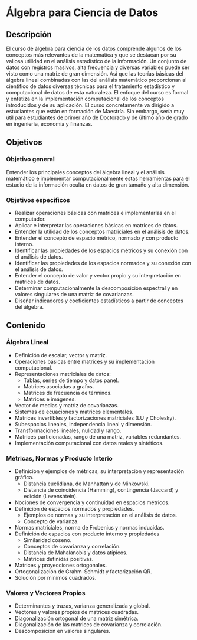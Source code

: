 # Álgebra para Ciencia de Datos

## Descripción

El curso de álgebra para ciencia de los datos comprende algunos de los conceptos más relevantes de la matemática y que se destacan por su valiosa utilidad en el análisis estadístico de la información. Un conjunto de datos con registros masivos, alta frecuencia y diversas variables puede ser visto como una matriz de gran dimensión. Así que las teorías básicas del álgebra lineal combinadas con las del análisis matemático proporcionan al científico de datos diversas técnicas para el tratamiento estadístico y computacional de datos de esta naturaleza. El enfoque del curso es formal y enfatiza en la implementación computacional de los conceptos introducidos y de su aplicación. El curso concretamente va dirigido a estudiantes que están en formación de Maestría. Sin embargo, sería muy útil para estudiantes de primer año de Doctorado y de último año de grado en ingeniería, economía y finanzas.


## Objetivos

### Objetivo general

Entender los principales conceptos del álgebra lineal y el análisis matemático e implementar computacionalmente estas herramientas para el estudio de la información oculta en datos de gran tamaño y alta dimensión.

### Objetivos específicos

- Realizar operaciones básicas con matrices e implementarlas en el computador.
- Aplicar e interpretar las operaciones básicas en matrices de datos.
- Entender la utilidad de los conceptos matriciales en el análisis de datos.
- Entender el concepto de espacio métrico, normado y con producto interno.
- Identificar las propiedades de los espacios métricos y su conexión con el análisis de datos.
- Identificar las propiedades de los espacios normados y su conexión con el análisis de datos.
- Entender el concepto de valor y vector propio y su interpretación en matrices de datos.
- Determinar computacionalmente la descomposición espectral y en valores singulares de una matriz de covarianzas.
- Diseñar indicadores y coeficientes estadísticos a partir de conceptos del álgebra.

## Contenido

### Álgebra Lineal

- Definición de escalar, vector y matriz.
- Operaciones básicas entre matrices y su implementación computacional.
- Representaciones matriciales de datos: 
    - Tablas, series de tiempo y datos panel.
    - Matrices asociadas a grafos.
    - Matrices de frecuencia de términos.
    - Matrices e imágenes.
- Vector de medias y matriz de covarianzas.
- Sistemas de ecuaciones y matrices elementales.
- Matrices invertibles y factorizaciones matriciales (LU y Cholesky).
- Subespacios lineales, independencia lineal y dimensión.
- Transformaciones lineales, nulidad y rango.
- Matrices particionadas, rango de una matriz, variables redundantes.
- Implementación computacional con datos reales y sintéticos.

### Métricas, Normas y Producto Interio

- Definición y ejemplos de métricas, su interpretación y representación gráfica.
    - Distancia euclidiana, de Manhattan y de Minkowski.
    - Distancia de coincidencia (Hamming), contingencia (Jaccard) y edición (Levenshtein).
- Nociones de convergencia y continuidad en espacios métricos.
- Definición de espacios normados y propiedades.
    - Ejemplos de normas y su interpretación en el análisis de datos.
    - Concepto de varianza.
- Normas matriciales, norma de Frobenius y normas inducidas.
- Definición de espacios con producto interno y propiedades
    - Similaridad coseno.
    - Conceptos de covarianza y correlación.
    - Distancia de Mahalanobis y datos atípicos.
    - Matrices definidas positivas.
- Matrices y proyecciones ortogonales.
- Ortogonalización de Grahm-Schmidt y factorización QR.
- Solución por mínimos cuadrados.

### Valores y Vectores Propios

- Determinantes y trazas, varianza generalizada y global.
- Vectores y valores propios de matrices cuadradas.
- Diagonalización ortogonal de una matriz simétrica.
- Diagonalización de las matrices de covarianza y correlación.
- Descomposición en valores singulares.




